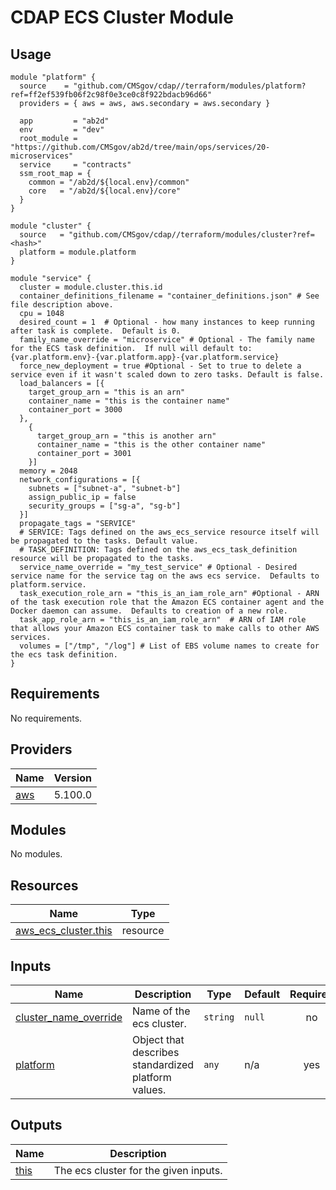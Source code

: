 # CDAP ECS Cluster Module 

## Usage
```hcl
module "platform" {
  source    = "github.com/CMSgov/cdap//terraform/modules/platform?ref=ff2ef539fb06f2c98f0e3ce0c8f922bdacb96d66"
  providers = { aws = aws, aws.secondary = aws.secondary }

  app         = "ab2d"
  env         = "dev"
  root_module = "https://github.com/CMSgov/ab2d/tree/main/ops/services/20-microservices"
  service     = "contracts"
  ssm_root_map = {
    common = "/ab2d/${local.env}/common"
    core   = "/ab2d/${local.env}/core"
  }
}

module "cluster" {
  source   = "github.com/CMSgov/cdap//terraform/modules/cluster?ref=<hash>"
  platform = module.platform
}

module "service" {
  cluster = module.cluster.this.id
  container_definitions_filename = "container_definitions.json" # See file description above.
  cpu = 1048
  desired_count = 1  # Optional - how many instances to keep running after task is complete.  Default is 0.
  family_name_override = "microservice" # Optional - The family name for the ECS task definition.  If null will default to: {var.platform.env}-{var.platform.app}-{var.platform.service}
  force_new_deployment = true #Optional - Set to true to delete a service even if it wasn't scaled down to zero tasks. Default is false.
  load_balancers = [{
    target_group_arn = "this is an arn"
    container_name = "this is the container name"
    container_port = 3000
  },
    {
      target_group_arn = "this is another arn"
      container_name = "this is the other container name"
      container_port = 3001
    }]
  memory = 2048
  network_configurations = [{
    subnets = ["subnet-a", "subnet-b"]
    assign_public_ip = false
    security_groups = ["sg-a", "sg-b"]
  }]
  propagate_tags = "SERVICE"
  # SERVICE: Tags defined on the aws_ecs_service resource itself will be propagated to the tasks. Default value.
  # TASK_DEFINITION: Tags defined on the aws_ecs_task_definition resource will be propagated to the tasks.
  service_name_override = "my_test_service" # Optional - Desired service name for the service tag on the aws ecs service.  Defaults to platform.service.
  task_execution_role_arn = "this_is_an_iam_role_arn" #Optional - ARN of the task execution role that the Amazon ECS container agent and the Docker daemon can assume.  Defaults to creation of a new role.
  task_app_role_arn = "this_is_an_iam_role_arn"  # ARN of IAM role that allows your Amazon ECS container task to make calls to other AWS services.
  volumes = ["/tmp", "/log"] # List of EBS volume names to create for the ecs task definition.
} 
```

<!-- BEGIN_TF_DOCS -->
## Requirements

No requirements.

## Providers

| Name | Version |
|------|---------|
| <a name="provider_aws"></a> [aws](#provider\_aws) | 5.100.0 |

## Modules

No modules.

## Resources

| Name | Type |
|------|------|
| [aws_ecs_cluster.this](https://registry.terraform.io/providers/hashicorp/aws/latest/docs/resources/ecs_cluster) | resource |

## Inputs

| Name | Description | Type | Default | Required |
|------|-------------|------|---------|:--------:|
| <a name="input_cluster_name_override"></a> [cluster\_name\_override](#input\_cluster\_name\_override) | Name of the ecs cluster. | `string` | `null` | no |
| <a name="input_platform"></a> [platform](#input\_platform) | Object that describes standardized platform values. | `any` | n/a | yes |

## Outputs

| Name | Description |
|------|-------------|
| <a name="output_this"></a> [this](#output\_this) | The ecs cluster for the given inputs. |
<!-- END_TF_DOCS -->